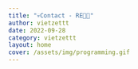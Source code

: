 ```yaml
---
title: "💀Contact - RE🏳️‍🌈"
author: vietzettt
date: 2022-09-28
category: vietzettt
layout: home
cover: /assets/img/programming.gif
---
```

